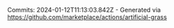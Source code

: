Commits: 2024-01-12T11:13:03.842Z - Generated via https://github.com/marketplace/actions/artificial-grass
<br>

